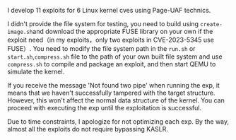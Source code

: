 I develop 11 exploits for 6 Linux kernel cves using Page-UAF technics.

I didn't provide the file system for testing, you need to build using `create-image.sh`and download the appropriate FUSE library on your own if the exploit need（in my exploits，only two exploits in CVE-2023-5345 use FUSE）. You need to modify the file system path in the `run.sh` or `start.sh`,`compress.sh` file to the path of your own built file system and use `compress.sh` to compile and package an exploit, and then start QEMU to simulate the kernel.

If you receive the message 'Not found two pipe' when running the exp, it means that we haven't successfully tampered with the target structure. However, this won't affect the normal data structure of the kernel. You can proceed with executing the exp until the exploitation is successful. 

Due to time constraints, I apologize for not optimizing each exp. By the way,  almost all the exploits do not require bypassing KASLR.



